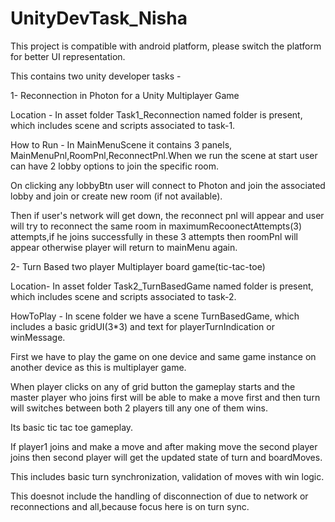 # UnityDevTask_Nisha
This project is compatible with android platform, please switch the platform for better UI representation.

This contains two unity developer tasks -

1- Reconnection in Photon for a Unity Multiplayer Game

Location - In asset folder Task1_Reconnection named folder is present, which includes scene and scripts associated to task-1.

How to Run - In MainMenuScene it contains 3 panels, MainMenuPnl,RoomPnl,ReconnectPnl.When we run the scene at start user can have 2 lobby options to join the specific room.

On clicking any lobbyBtn user will connect to Photon and join the associated lobby and join or create new room (if not available).

Then if user's network will get down, the reconnect pnl will appear and user will try to reconnect the same room in maximumRecoonectAttempts(3) attempts,if he joins successfully in these 3 attempts then roomPnl will appear otherwise player will return to mainMenu again.

2- Turn Based two player Multiplayer board game(tic-tac-toe)

Location- In asset folder Task2_TurnBasedGame named folder is present, which includes scene and scripts associated to task-2.

HowToPlay - In scene folder we have a scene TurnBasedGame, which includes a basic gridUI(3*3) and text for playerTurnIndication or winMessage.

First we have to play the game on one device and same game instance on another device as this is multiplayer game.

When player clicks on any of grid button the gameplay starts and the master player who joins first will be able to make a move first and then turn will switches between both 2 players till any one of them wins.

Its basic tic tac toe gameplay.

If player1 joins and make a move and after making move the second player joins then second player will get the updated state of turn and boardMoves.

This includes basic turn synchronization, validation of moves with win logic.

This doesnot include the handling of disconnection of due to network or reconnections and all,because focus here is on turn sync. 


